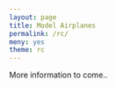 ```yaml
---
layout: page
title: Model Airplanes
permalink: /rc/
meny: yes
theme: rc
---
```


More information to come..

